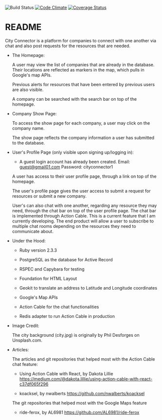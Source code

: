![Build Status](https://codeship.com/projects/1d9d24e0-2bd2-0136-29b8-0a7f7ac78d5b/status?branch=master)
[![Code Climate](https://codeclimate.com/github/Irtaj/city_connector/badges/gpa.svg)](https://codeclimate.com/github/Irtaj/city_connector)
[![Coverage Status](https://coveralls.io/repos/github/Irtaj/city_connector/badge.svg?branch=master)](https://coveralls.io/github/Irtaj/city_connector?branch=master)

# README

City Connector is a platform for companies to connect with one another via chat and also post requests for the resources that are needed.

* The Homepage:

  A user may view the list of companies that are already in the database. Their locations are reflected as markers in the map, which pulls in Google's map APIs.

  Previous alerts for resources that have been entered by previous users are also visible.

  A company can be searched with the search bar on top of the homepage.

* Company Show Page:

  To access the show page for each company, a user may click on the company name.

  The show page reflects the company information a user has submitted to the database.

* User's Profile Page (only visible upon signing up/logging in):
    * A guest login account has already been created. 
        Email: guest@gmail01.com
        Password: cityconnector1

  A user has access to their user profile page, through a link on top of the homepage.

  The user's profile page gives the user access to submit a request for resources or submit a new company.

  User's can also chat with one another, regarding any resource they may need, through the chat bar on top of the user profile page. The chat bar is implemented through Action Cable. This is a current feature that I am currently developing. The end product will allow a user to subscribe to multiple chat rooms depending on the resources they need to communicate about.

* Under the Hood:

  - Ruby version 2.3.3
  - PostgreSQL as the database for Active Record
  - RSPEC and Capybara for testing

  - Foundation for HTML Layout

  - Geokit to translate an address to Latitude and Longitude coordinates
  - Google's Map APIs

  - Action Cable for the chat functionalities
  - Redis adapter to run Action Cable in production

* Image Credit:

  The city background (city.jpg) is originally by Phil Desforges on Unsplash.com.

* Articles:

  The articles and git repositories that helped most with the Action Cable chat feature:

    - Using Action Cable with React, by Dakota Lillie https://medium.com/@dakota.lillie/using-action-cable-with-react-c37df065f296

    - koacksel, by nwalberts
    https://github.com/nwalberts/koacksel

  The git repositories that helped most with the Google Maps feature

    - ride-ferox, by AL6981
    https://github.com/AL6981/ride-ferox
